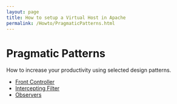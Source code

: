 ```yaml
---
layout: page
title: How to setup a Virtual Host in Apache
permalink: /Howto/PragmaticPatterns.html
---
```


<!-- Name: Howto/PragmaticPatterns -->
<!-- Version: 1 -->
<!-- Last-Modified: 2006/04/02 17:06:10 -->
<!-- Author: demian -->
# Pragmatic Patterns
How to increase your productivity using selected design patterns.
- [Front Controller][1]
- [Intercepting Filter][2]
- [Observers][3]

[1]:	/Howto/PragmaticPatterns/FrontController.html
[2]:	/Howto/PragmaticPatterns/InterceptingFilter.html
[3]:	/Howto/PragmaticPatterns/Observers.html